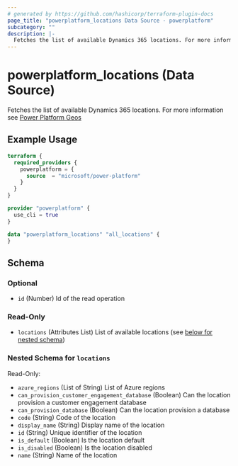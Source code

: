 ```yaml
---
# generated by https://github.com/hashicorp/terraform-plugin-docs
page_title: "powerplatform_locations Data Source - powerplatform"
subcategory: ""
description: |-
  Fetches the list of available Dynamics 365 locations. For more information see Power Platform Geos https://learn.microsoft.com/en-us/power-platform/admin/regions-overview
---
```


# powerplatform_locations (Data Source)

Fetches the list of available Dynamics 365 locations. For more information see [Power Platform Geos](https://learn.microsoft.com/en-us/power-platform/admin/regions-overview)

## Example Usage

```terraform
terraform {
  required_providers {
    powerplatform = {
      source  = "microsoft/power-platform"
    }
  }
}

provider "powerplatform" {
  use_cli = true
}

data "powerplatform_locations" "all_locations" {
}
```

<!-- schema generated by tfplugindocs -->
## Schema

### Optional

- `id` (Number) Id of the read operation

### Read-Only

- `locations` (Attributes List) List of available locations (see [below for nested schema](#nestedatt--locations))

<a id="nestedatt--locations"></a>
### Nested Schema for `locations`

Read-Only:

- `azure_regions` (List of String) List of Azure regions
- `can_provision_customer_engagement_database` (Boolean) Can the location provision a customer engagement database
- `can_provision_database` (Boolean) Can the location provision a database
- `code` (String) Code of the location
- `display_name` (String) Display name of the location
- `id` (String) Unique identifier of the location
- `is_default` (Boolean) Is the location default
- `is_disabled` (Boolean) Is the location disabled
- `name` (String) Name of the location
